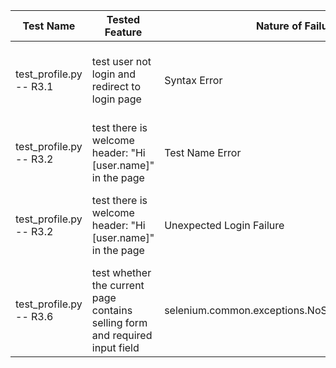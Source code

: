 | Test Name                | Tested Feature                                                               | Nature of Failure                                 | Error Classification                                                                     | Action Taken                                                                                                                                                       |
|--------------------------|------------------------------------------------------------------------------|---------------------------------------------------|------------------------------------------------------------------------------------------|--------------------------------------------------------------------------------------------------------------------------------------------------------------------|
| test_profile.py -- R3.1  | test user not login and redirect to login page                               | Syntax Error                                      | I didn't add comma in the required area for the mocking test_user                        | Add comma in the end of variable "email", "name" and "password" in the mocking test_user                                                                           |
| test_profile.py -- R3.2  | test there is welcome header: "Hi [user.name]" in the page                   | Test Name Error                                   | Unable to test because the test name is unqualified                                      | I change the name from "show_welcome_header" to "test_show_welcome_header" and make sure later for each test name they has the patten "test_..."                   |
| test_profile.py -- R3.2  | test there is welcome header: "Hi [user.name]" in the page                   | Unexpected Login Failure                          | Unable to login by using the mocking test_user                                           | Add "@patch('qa327.backend.get_user', return_value=test_user)" in front of each test case whenever I need to user mocking user to login and test the specification |
| test_profile.py -- R3.6  | test whether the current page contains selling form and required input field | selenium.common.exceptions.NoSuchElementException | Forget to add "#" in front of the id name when I test if the required elements are there | Add "#" in front of the element names from "sell-name" to "#sell-name"                                                                                             |
